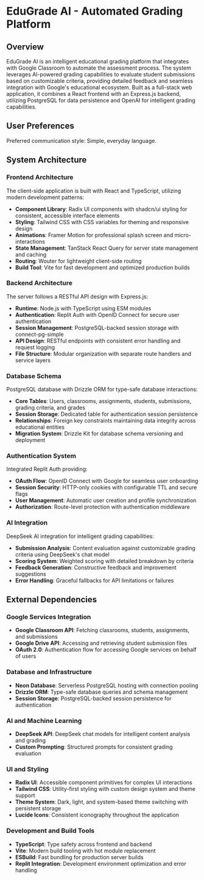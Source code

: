 # EduGrade AI - Automated Grading Platform

## Overview

EduGrade AI is an intelligent educational grading platform that integrates with Google Classroom to automate the assessment process. The system leverages AI-powered grading capabilities to evaluate student submissions based on customizable criteria, providing detailed feedback and seamless integration with Google's educational ecosystem. Built as a full-stack web application, it combines a React frontend with an Express.js backend, utilizing PostgreSQL for data persistence and OpenAI for intelligent grading capabilities.

## User Preferences

Preferred communication style: Simple, everyday language.

## System Architecture

### Frontend Architecture
The client-side application is built with React and TypeScript, utilizing modern development patterns:
- **Component Library**: Radix UI components with shadcn/ui styling for consistent, accessible interface elements
- **Styling**: Tailwind CSS with CSS variables for theming and responsive design
- **Animations**: Framer Motion for professional splash screen and micro-interactions
- **State Management**: TanStack React Query for server state management and caching
- **Routing**: Wouter for lightweight client-side routing
- **Build Tool**: Vite for fast development and optimized production builds

### Backend Architecture
The server follows a RESTful API design with Express.js:
- **Runtime**: Node.js with TypeScript using ESM modules
- **Authentication**: Replit Auth with OpenID Connect for secure user authentication
- **Session Management**: PostgreSQL-backed session storage with connect-pg-simple
- **API Design**: RESTful endpoints with consistent error handling and request logging
- **File Structure**: Modular organization with separate route handlers and service layers

### Database Schema
PostgreSQL database with Drizzle ORM for type-safe database interactions:
- **Core Tables**: Users, classrooms, assignments, students, submissions, grading criteria, and grades
- **Session Storage**: Dedicated table for authentication session persistence
- **Relationships**: Foreign key constraints maintaining data integrity across educational entities
- **Migration System**: Drizzle Kit for database schema versioning and deployment

### Authentication System
Integrated Replit Auth providing:
- **OAuth Flow**: OpenID Connect with Google for seamless user onboarding
- **Session Security**: HTTP-only cookies with configurable TTL and secure flags
- **User Management**: Automatic user creation and profile synchronization
- **Authorization**: Route-level protection with authentication middleware

### AI Integration
DeepSeek AI integration for intelligent grading capabilities:
- **Submission Analysis**: Content evaluation against customizable grading criteria using DeepSeek's chat model
- **Scoring System**: Weighted scoring with detailed breakdown by criteria
- **Feedback Generation**: Constructive feedback and improvement suggestions
- **Error Handling**: Graceful fallbacks for API limitations or failures

## External Dependencies

### Google Services Integration
- **Google Classroom API**: Fetching classrooms, students, assignments, and submissions
- **Google Drive API**: Accessing and retrieving student submission files
- **OAuth 2.0**: Authentication flow for accessing Google services on behalf of users

### Database and Infrastructure
- **Neon Database**: Serverless PostgreSQL hosting with connection pooling
- **Drizzle ORM**: Type-safe database queries and schema management
- **Session Storage**: PostgreSQL-backed session persistence for authentication

### AI and Machine Learning
- **DeepSeek API**: DeepSeek chat models for intelligent content analysis and grading
- **Custom Prompting**: Structured prompts for consistent grading evaluation

### UI and Styling
- **Radix UI**: Accessible component primitives for complex UI interactions
- **Tailwind CSS**: Utility-first styling with custom design system and theme support
- **Theme System**: Dark, light, and system-based theme switching with persistent storage
- **Lucide Icons**: Consistent iconography throughout the application

### Development and Build Tools
- **TypeScript**: Type safety across frontend and backend
- **Vite**: Modern build tooling with hot module replacement
- **ESBuild**: Fast bundling for production server builds
- **Replit Integration**: Development environment optimization and error handling